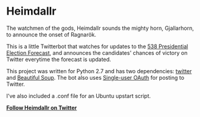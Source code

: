 # Heimdallr

The watchmen of the gods, Heimdallr sounds the mighty horn, Gjallarhorn, to announce the onset of Ragnarök.

This is a little Twitterbot that watches for updates to the [538 Presidential Election Forecast](http://projects.fivethirtyeight.com/2016-election-forecast/), and announces the candidates' chances of victory on Twitter everytime the forecast is updated.

This project was written for Python 2.7 and has two dependencies: [twitter](https://pypi.python.org/pypi/twitter) and [Beautiful Soup](https://www.crummy.com/software/BeautifulSoup/bs4/doc/).  The bot also uses [Single-user OAuth](https://dev.twitter.com/oauth/overview/single-user) for posting to Twitter.

I've also included a .conf file for an Ubuntu upstart script.

**[Follow Heimdallr on Twitter](https://twitter.com/heimdallrbot)**
